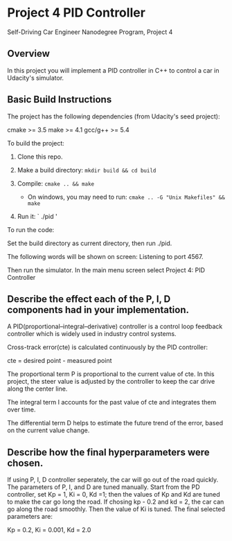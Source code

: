 # Project 4 PID Controller
Self-Driving Car Engineer Nanodegree Program, Project 4

## Overview
In this project you will implement a PID controller in C++ to control a car in Udacity's simulator. 

## Basic Build Instructions
The project has the following dependencies (from Udacity's seed project):

cmake >= 3.5
make >= 4.1
gcc/g++ >= 5.4

To build the project:
1. Clone this repo.

2. Make a build directory: `mkdir build && cd build`

3. Compile: `cmake .. && make` 

   * On windows, you may need to run: `cmake .. -G "Unix Makefiles" && make`
   
4. Run it: ` ./pid '

To run the code:

Set the build directory as current directory, then run  ./pid.

The following words will be shown on screen: Listening to port 4567.

Then run the simulator. In the main menu screen select Project 4: PID Controller

## Describe the effect each of the P, I, D components had in your implementation.

A PID(proportional–integral–derivative) controller is a control loop feedback controller which is widely used in industry control systems.

Cross-track error(cte) is calculated continuously by the PID controller:

cte = desired point - measured point

The proportional term P is proportional to the current value of cte. In this project, the steer value is adjusted by the controller to keep the car drive along the center line. 

The integral term I accounts for the past value of cte and integrates them over time. 

The differential term D helps to estimate the future trend of the error, based on the current value change. 


## Describe how the final hyperparameters were chosen.

If using P, I, D controller seperately, the car will go out of the road quickly. The parameters of P, I, and D are tuned manually. Start from the PD controller, set Kp = 1, Ki = 0, Kd =1; then the values of Kp and Kd are tuned to make the car go long the road. If chosing kp - 0.2 and kd = 2, the car can go along the road smoothly. Then the value of Ki is tuned. The final selected parameters are:

Kp = 0.2, Ki = 0.001, Kd = 2.0



